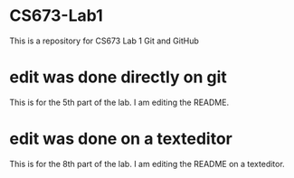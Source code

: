 # CS673-Lab1

This is a repository for CS673 Lab 1 Git and GitHub

# edit was done directly on git

This is for the 5th part of the lab. I am editing the README.

# edit was done on a texteditor

This is for the 8th part of the lab. I am editing the README on a texteditor.
